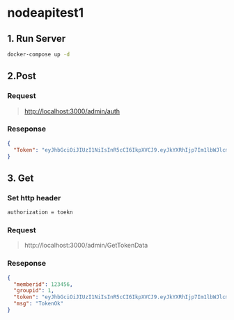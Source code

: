 # nodeapitest1

## 1. Run Server

```bash
docker-compose up -d
```

## 2.Post

### Request

> <http://localhost:3000/admin/auth>

### Reseponse
```json
{
  "Token": "eyJhbGciOiJIUzI1NiIsInR5cCI6IkpXVCJ9.eyJkYXRhIjp7Im1lbWJlcmlkIjoxMjM0NTYsImdyb3VwaWQiOjF9LCJleHAiOjE1NjEwMzE1NDEsImlhdCI6MTU2MTAyNzk0MX0.CtUdLSMnfjYtPxepWiX6eMPea924sBLmg-bVBpeD-w8"
}
```

## 3. Get

### Set http header

```bash
authorization = toekn
```

### Request

> http://localhost:3000/admin/GetTokenData

### Reseponse

```json
{
  "memberid": 123456,
  "groupid": 1,
  "token": "eyJhbGciOiJIUzI1NiIsInR5cCI6IkpXVCJ9.eyJkYXRhIjp7Im1lbWJlcmlkIjoxMjM0NTYsImdyb3VwaWQiOjF9LCJleHAiOjE1NjEwMjk3MjcsImlhdCI6MTU2MTAyNjEyN30.We46F3OFzhcM7KeRYcXMMsJVOQYgs5Fsngvn4dyhdRI",
  "msg": "TokenOk"
}
```
